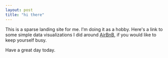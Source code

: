 ```yaml
---
layout: post
title: "hi there"
---
```


This is a sparse landing site for me. I'm doing it as a hobby. Here's a link to some
simple data visualizations I did around [AirBnB](https://github.com/sar2160/AirBnB-Stats), if you would like to keep yourself busy.

Have a great day today.

